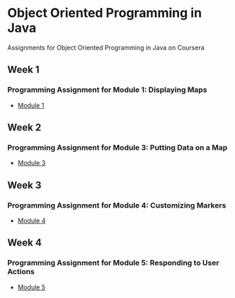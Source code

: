 # Object Oriented Programming in Java
Assignments for Object Oriented Programming in Java on Coursera

## Week 1
### Programming Assignment for Module 1: Displaying Maps
* [Module 1](https://github.com/akueisara/object-oriented-java/tree/master/UCSDUnfoldingMaps/src/module1) </br>

## Week 2
### Programming Assignment for Module 3: Putting Data on a Map
* [Module 3](https://github.com/akueisara/object-oriented-java/tree/master/UCSDUnfoldingMaps/src/module3) </br>

## Week 3
### Programming Assignment for Module 4: Customizing Markers
* [Module 4](https://github.com/akueisara/object-oriented-java/tree/master/UCSDUnfoldingMaps/src/module4) </br>

## Week 4
### Programming Assignment for Module 5: Responding to User Actions
* [Module 5](https://github.com/akueisara/object-oriented-java/tree/master/UCSDUnfoldingMaps/src/module5) </br>

